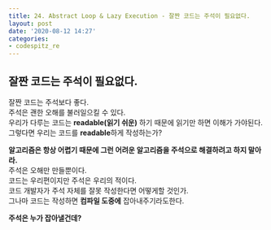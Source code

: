 ```yaml
---
title: 24. Abstract Loop & Lazy Execution - 잘짠 코드는 주석이 필요없다.
layout: post
date: '2020-08-12 14:27'
categories:
- codespitz_re
---
```


## 잘짠 코드는 주석이 필요없다.

잘짠 코드는 주석보다 좋다.  
주석은 괜한 오해를 불러일으킬 수 있다.  
우리가 다루는 코드는 **readable(읽기 쉬운)** 하기 때문에 읽기만 하면 이해가 가야된다.  
그렇다면 우리는 코드를 **readable**하게 작성하는가?

**알고리즘은 항상 어렵기 때문에 그런 어려운 알고리즘을 주석으로 해결하려고 하지 말아라.**  
주석은 오해만 만들뿐이다.  
코드는 우리편이지만 주석은 우리의 적이다.  
코드 개발자가 주석 자체를 잘못 작성한다면 어떻게할 것인가.  
그나마 코드는 작성하면 **컴파일 도중에** 잡아내주기라도한다.  

**주석은 누가 잡아낼건데?**